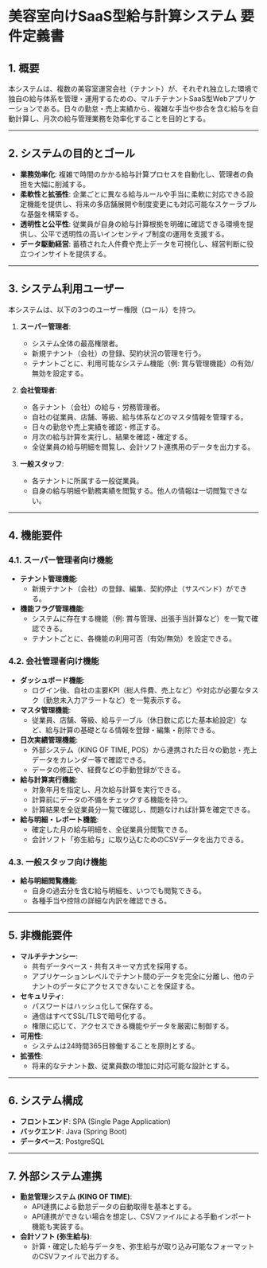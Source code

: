 # 美容室向けSaaS型給与計算システム 要件定義書

## 1. 概要
本システムは、複数の美容室運営会社（テナント）が、それぞれ独立した環境で独自の給与体系を管理・運用するための、マルチテナントSaaS型Webアプリケーションである。日々の勤怠・売上実績から、複雑な手当や歩合を含む給与を自動計算し、月次の給与管理業務を効率化することを目的とする。

---

## 2. システムの目的とゴール
- **業務効率化**: 複雑で時間のかかる給与計算プロセスを自動化し、管理者の負担を大幅に削減する。
- **柔軟性と拡張性**: 企業ごとに異なる給与ルールや手当に柔軟に対応できる設定機能を提供し、将来の多店舗展開や制度変更にも対応可能なスケーラブルな基盤を構築する。
- **透明性と公平性**: 従業員が自身の給与計算根拠を明確に確認できる環境を提供し、公平で透明性の高いインセンティブ制度の運用を支援する。
- **データ駆動経営**: 蓄積された人件費や売上データを可視化し、経営判断に役立つインサイトを提供する。

---

## 3. システム利用ユーザー
本システムは、以下の3つのユーザー権限（ロール）を持つ。

1.  **スーパー管理者**:
    - システム全体の最高権限者。
    - 新規テナント（会社）の登録、契約状況の管理を行う。
    - テナントごとに、利用可能なシステム機能（例: 賞与管理機能）の有効/無効を設定する。

2.  **会社管理者**:
    - 各テナント（会社）の給与・労務管理者。
    - 自社の従業員、店舗、等級、給与体系などのマスタ情報を管理する。
    - 日々の勤怠や売上実績を確認・修正する。
    - 月次の給与計算を実行し、結果を確認・確定する。
    - 全従業員の給与明細を閲覧し、会計ソフト連携用のデータを出力する。

3.  **一般スタッフ**:
    - 各テナントに所属する一般従業員。
    - 自身の給与明細や勤務実績を閲覧する。他人の情報は一切閲覧できない。

---

## 4. 機能要件

### 4.1. スーパー管理者向け機能
- **テナント管理機能**:
    - 新規テナント（会社）の登録、編集、契約停止（サスペンド）ができる。
- **機能フラグ管理機能**:
    - システムに存在する機能（例: 賞与管理、出張手当計算など）を一覧で確認できる。
    - テナントごとに、各機能の利用可否（有効/無効）を設定できる。

### 4.2. 会社管理者向け機能
- **ダッシュボード機能**:
    - ログイン後、自社の主要KPI（総人件費、売上など）や対応が必要なタスク（勤怠未入力アラートなど）を一覧表示する。
- **マスタ管理機能**:
    - 従業員、店舗、等級、給与テーブル（休日数に応じた基本給設定）など、給与計算の基礎となる情報を登録・編集・削除できる。
- **日次実績管理機能**:
    - 外部システム（KING OF TIME, POS）から連携された日々の勤怠・売上データをカレンダー等で確認できる。
    - データの修正や、経費などの手動登録ができる。
- **給与計算実行機能**:
    - 対象年月を指定し、月次給与計算を実行できる。
    - 計算前にデータの不備をチェックする機能を持つ。
    - 計算結果を全従業員分一覧で確認し、問題なければ計算を確定できる。
- **給与明細・レポート機能**:
    - 確定した月の給与明細を、全従業員分閲覧できる。
    - 会計ソフト「弥生給与」に取り込むためのCSVデータを出力できる。

### 4.3. 一般スタッフ向け機能
- **給与明細閲覧機能**:
    - 自身の過去分を含む給与明細を、いつでも閲覧できる。
    - 各種手当や控除の詳細な内訳を確認できる。

---

## 5. 非機能要件
- **マルチテナンシー**:
    - 共有データベース・共有スキーマ方式を採用する。
    - アプリケーションレベルでテナント間のデータを完全に分離し、他のテナントのデータにアクセスできないことを保証する。
- **セキュリティ**:
    - パスワードはハッシュ化して保存する。
    - 通信はすべてSSL/TLSで暗号化する。
    - 権限に応じて、アクセスできる機能やデータを厳密に制御する。
- **可用性**:
    - システムは24時間365日稼働することを原則とする。
- **拡張性**:
    - 将来的なテナント数、従業員数の増加に対応可能な設計とする。

---

## 6. システム構成
- **フロントエンド**: SPA (Single Page Application)
- **バックエンド**: Java (Spring Boot)
- **データベース**: PostgreSQL

---

## 7. 外部システム連携
- **勤怠管理システム (KING OF TIME)**:
    - API連携による勤怠データの自動取得を基本とする。
    - API連携ができない場合を想定し、CSVファイルによる手動インポート機能も実装する。
- **会計ソフト (弥生給与)**:
    - 計算・確定した給与データを、弥生給与が取り込み可能なフォーマットのCSVファイルで出力する。
